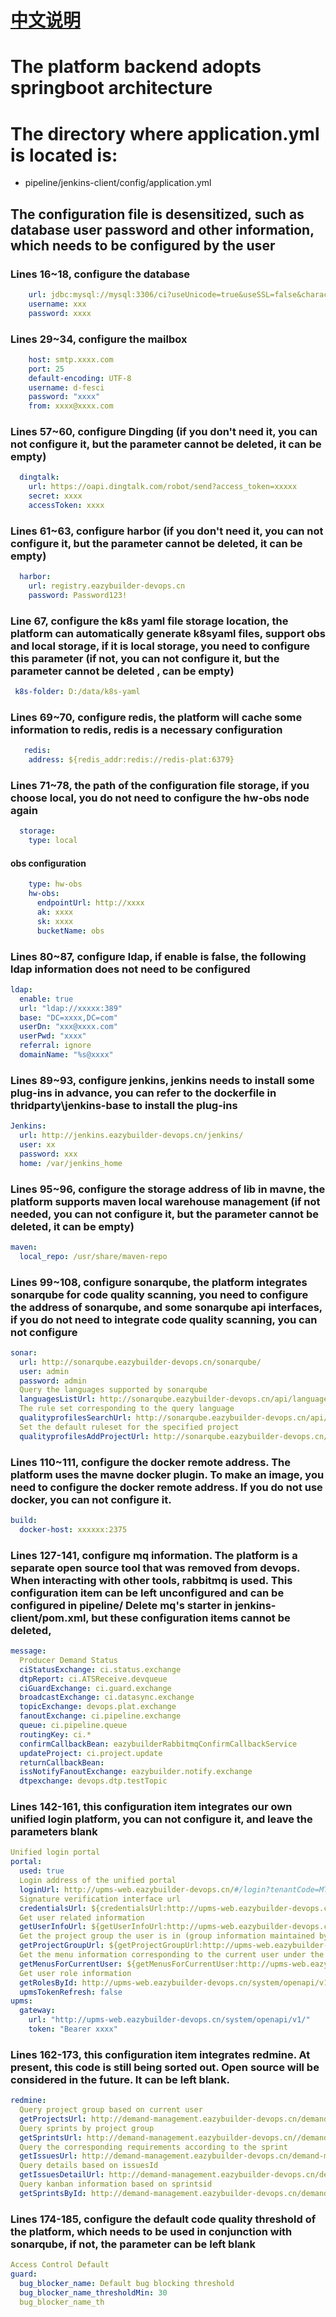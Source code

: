 # [中文说明](./README_CN.md)
# The platform backend adopts springboot architecture
# The directory where application.yml is located is:
- pipeline/jenkins-client/config/application.yml

## The configuration file is desensitized, such as database user password and other information, which needs to be configured by the user

### Lines 16~18, configure the database
````yaml
    url: jdbc:mysql://mysql:3306/ci?useUnicode=true&useSSL=false&characterEncoding=utf-8
    username: xxx
    password: xxxx
````
### Lines 29~34, configure the mailbox
````yaml
    host: smtp.xxxx.com
    port: 25
    default-encoding: UTF-8
    username: d-fesci
    password: "xxxx"
    from: xxxx@xxxx.com
````
### Lines 57~60, configure Dingding (if you don't need it, you can not configure it, but the parameter cannot be deleted, it can be empty)
````yaml
  dingtalk:
    url: https://oapi.dingtalk.com/robot/send?access_token=xxxxx
    secret: xxxx
    accessToken: xxxx
````
### Lines 61~63, configure harbor (if you don't need it, you can not configure it, but the parameter cannot be deleted, it can be empty)
````yaml
  harbor:
    url: registry.eazybuilder-devops.cn
    password: Password123!
````

### Line 67, configure the k8s yaml file storage location, the platform can automatically generate k8syaml files, support obs and local storage, if it is local storage, you need to configure this parameter (if not, you can not configure it, but the parameter cannot be deleted , can be empty)
````yaml
 k8s-folder: D:/data/k8s-yaml
````

### Lines 69~70, configure redis, the platform will cache some information to redis, redis is a necessary configuration
````yaml
   redis:
    address: ${redis_addr:redis://redis-plat:6379}
````
### Lines 71~78, the path of the configuration file storage, if you choose local, you do not need to configure the hw-obs node again
````yaml
  storage:
    type: local
````
#### obs configuration
````yaml
    type: hw-obs
    hw-obs:
      endpointUrl: http://xxxx
      ak: xxxx
      sk: xxxx
      bucketName: obs
````
### Lines 80~87, configure ldap, if enable is false, the following ldap information does not need to be configured
````yaml
ldap:
  enable: true
  url: "ldap://xxxxx:389"
  base: "DC=xxxx,DC=com"
  userDn: "xxx@xxxx.com"
  userPwd: "xxxx"
  referral: ignore
  domainName: "%s@xxxx"
````
  
### Lines 89~93, configure jenkins, jenkins needs to install some plug-ins in advance, you can refer to the dockerfile in thridparty\jenkins-base to install the plug-ins
````yaml
Jenkins:
  url: http://jenkins.eazybuilder-devops.cn/jenkins/
  user: xx
  password: xxx
  home: /var/jenkins_home
````
### Lines 95~96, configure the storage address of lib in mavne, the platform supports maven local warehouse management (if not needed, you can not configure it, but the parameter cannot be deleted, it can be empty)
````yaml
maven:
  local_repo: /usr/share/maven-repo
````
### Lines 99~108, configure sonarqube, the platform integrates sonarqube for code quality scanning, you need to configure the address of sonarqube, and some sonarqube api interfaces, if you do not need to integrate code quality scanning, you can not configure
````yaml
sonar:
  url: http://sonarqube.eazybuilder-devops.cn/sonarqube/
  user: admin
  password: admin
  Query the languages ​​supported by sonarqube
  languagesListUrl: http://sonarqube.eazybuilder-devops.cn/api/languages/list
  The rule set corresponding to the query language
  qualityprofilesSearchUrl: http://sonarqube.eazybuilder-devops.cn/api/qualityprofiles/search
  Set the default ruleset for the specified project
  qualityprofilesAddProjectUrl: http://sonarqube.eazybuilder-devops.cn/api/qualityprofiles/add_project
````
### Lines 110~111, configure the docker remote address. The platform uses the mavne docker plugin. To make an image, you need to configure the docker remote address. If you do not use docker, you can not configure it.
````yaml
build:
  docker-host: xxxxxx:2375
````
### Lines 127-141, configure mq information. The platform is a separate open source tool that was removed from devops. When interacting with other tools, rabbitmq is used. This configuration item can be left unconfigured and can be configured in pipeline/ Delete mq's starter in jenkins-client/pom.xml, but these configuration items cannot be deleted,
````yaml
message:
  Producer Demand Status
  ciStatusExchange: ci.status.exchange
  dtpReport: ci.ATSReceive.devqueue
  ciGuardExchange: ci.guard.exchange
  broadcastExchange: ci.datasync.exchange
  topicExchange: devops.plat.exchange
  fanoutExchange: ci.pipeline.exchange
  queue: ci.pipeline.queue
  routingKey: ci.*
  confirmCallbackBean: eazybuilderRabbitmqConfirmCallbackService
  updateProject: ci.project.update
  returnCallbackBean:
  issNotifyFanoutExchange: eazybuilder.notify.exchange
  dtpexchange: devops.dtp.testTopic
````
### Lines 142-161, this configuration item integrates our own unified login platform, you can not configure it, and leave the parameters blank
````yaml
Unified login portal
portal:
  used: true
  Login address of the unified portal
  loginUrl: http://upms-web.eazybuilder-devops.cn/#/login?tenantCode=MTAxNzgxNTE2MzIwNzY4
  Signature verification interface url
  credentialsUrl: ${credentialsUrl:http://upms-web.eazybuilder-devops.cn/system/cookie}
  Get user related information
  getUserInfoUrl: ${getUserInfoUrl:http://upms-web.eazybuilder-devops.cn/system/user/getInfo}
  Get the project group the user is in (group information maintained by upms)
  getProjectGroupUrl: ${getProjectGroupUrl:http://upms-web.eazybuilder-devops.cn/system/group/user/list/user}
  Get the menu information corresponding to the current user under the subsystem--front-end request, you need to use the domain name
  getMenusForCurrentUser: ${getMenusForCurrentUser:http://upms-web.eazybuilder-devops.cn/system/resource/resourceWithMenu}
  Get user role information
  getRolesById: http://upms-web.eazybuilder-devops.cn/system/openapi/v1/role/list
  upmsTokenRefresh: false
upms:
  gateway:
    url: "http://upms-web.eazybuilder-devops.cn/system/openapi/v1/"
    token: "Bearer xxxx"
````
### Lines 162-173, this configuration item integrates redmine. At present, this code is still being sorted out. Open source will be considered in the future. It can be left blank.
````yaml
redmine:
  Query project group based on current user
  getProjectsUrl: http://demand-management.eazybuilder-devops.cn/demand-management/project/getProjectsByUserName
  Query sprints by project group
  getSprintsUrl: http://demand-management.eazybuilder-devops.cn//demand-management/api/sprints/getSprintsByProjectId
  Query the corresponding requirements according to the sprint
  getIssuesUrl: http://demand-management.eazybuilder-devops.cn/demand-management/api/issuesTable/getIssuesBySprintId
  Query details based on issuesId
  getIssuesDetailUrl: http://demand-management.eazybuilder-devops.cn/demand-management/api/issuesTable/getIssueById
  Query kanban information based on sprintsid
  getSprintsById: http://demand-management.eazybuilder-devops.cn/demand-management/api/sprints/
  ````
 
### Lines 174-185, configure the default code quality threshold of the platform, which needs to be used in conjunction with sonarqube, if not, the parameter can be left blank
````yaml
Access Control Default
guard:
  bug_blocker_name: Default bug blocking threshold
  bug_blocker_name_thresholdMin: 30
  bug_blocker_name_th
